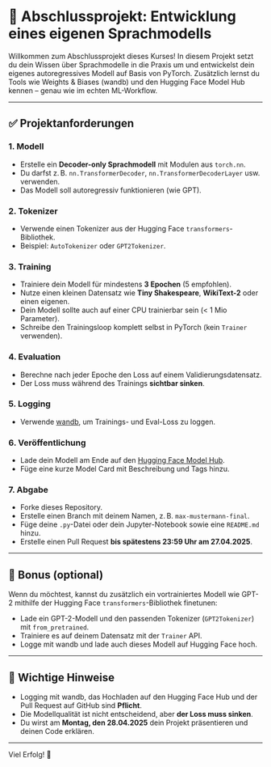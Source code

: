 # 🧠 Abschlussprojekt: Entwicklung eines eigenen Sprachmodells

Willkommen zum Abschlussprojekt dieses Kurses! In diesem Projekt setzt du dein Wissen über Sprachmodelle in die Praxis um und entwickelst dein eigenes autoregressives Modell auf Basis von PyTorch. Zusätzlich lernst du Tools wie Weights & Biases (wandb) und den Hugging Face Model Hub kennen – genau wie im echten ML-Workflow.

---

## ✅ Projektanforderungen

### 1. Modell
- Erstelle ein **Decoder-only Sprachmodell** mit Modulen aus `torch.nn`.
- Du darfst z. B. `nn.TransformerDecoder`, `nn.TransformerDecoderLayer` usw. verwenden.
- Das Modell soll autoregressiv funktionieren (wie GPT).

### 2. Tokenizer
- Verwende einen Tokenizer aus der Hugging Face `transformers`-Bibliothek.
- Beispiel: `AutoTokenizer` oder `GPT2Tokenizer`.

### 3. Training
- Trainiere dein Modell für mindestens **3 Epochen** (5 empfohlen).
- Nutze einen kleinen Datensatz wie **Tiny Shakespeare**, **WikiText-2** oder einen eigenen.
- Dein Modell sollte auch auf einer CPU trainierbar sein (< 1 Mio Parameter).
- Schreibe den Trainingsloop komplett selbst in PyTorch (kein `Trainer` verwenden).

### 4. Evaluation
- Berechne nach jeder Epoche den Loss auf einem Validierungsdatensatz.
- Der Loss muss während des Trainings **sichtbar sinken**.

### 5. Logging
- Verwende [wandb](https://wandb.ai), um Trainings- und Eval-Loss zu loggen.

### 6. Veröffentlichung
- Lade dein Modell am Ende auf den [Hugging Face Model Hub](https://huggingface.co/).
- Füge eine kurze Model Card mit Beschreibung und Tags hinzu.

### 7. Abgabe
- Forke dieses Repository.
- Erstelle einen Branch mit deinem Namen, z. B. `max-mustermann-final`.
- Füge deine `.py`-Datei oder dein Jupyter-Notebook sowie eine `README.md` hinzu.
- Erstelle einen Pull Request **bis spätestens 23:59 Uhr am 27.04.2025**.

---

## 🌟 Bonus (optional)

Wenn du möchtest, kannst du zusätzlich ein vortrainiertes Modell wie GPT-2 mithilfe der Hugging Face `transformers`-Bibliothek finetunen:

- Lade ein GPT-2-Modell und den passenden Tokenizer (`GPT2Tokenizer`) mit `from_pretrained`.
- Trainiere es auf deinem Datensatz mit der `Trainer` API.
- Logge mit wandb und lade auch dieses Modell auf Hugging Face hoch.

---

## 📝 Wichtige Hinweise

- Logging mit wandb, das Hochladen auf den Hugging Face Hub und der Pull Request auf GitHub sind **Pflicht**.
- Die Modellqualität ist nicht entscheidend, aber **der Loss muss sinken**.
- Du wirst am **Montag, den 28.04.2025** dein Projekt präsentieren und deinen Code erklären.

---

Viel Erfolg! 🚀
